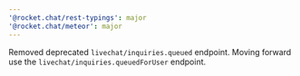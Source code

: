 ```yaml
---
'@rocket.chat/rest-typings': major
'@rocket.chat/meteor': major
---
```


Removed deprecated `livechat/inquiries.queued` endpoint. Moving forward use the `livechat/inquiries.queuedForUser` endpoint.
